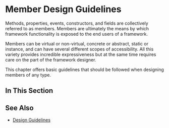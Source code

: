 # Member Design Guidelines

Methods, properties, events, constructors, and fields are collectively referred to as members. Members are ultimately
the means by which framework functionality is exposed to the end users of a framework.

Members can be virtual or non-virtual, concrete or abstract, static or instance, and can have several different scopes
of accessibility. All this variety provides incredible expressiveness but at the same time requires care on the part
of the framework designer.

This chapter offers basic guidelines that should be followed when designing members of any type.

## In This Section



## See Also

* [Design Guidelines](design_guidelines.md)